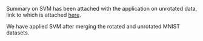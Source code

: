Summary on SVM has been attached with the application on unrotated data, link to which is attached [here](#https://github.com/shubha3/Senior-Mentorship-Summer-Project-2021/blob/f513f4597b2338a16e0685b64dd837c69bd5c648/Application-on-Unrotated-data/SVM/SVM_unrotated.pdf).

We have applied SVM after merging the rotated and unrotated MNIST datasets.
